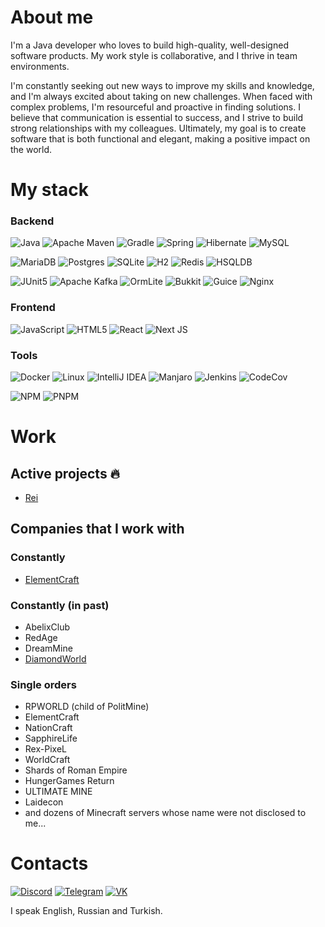 # About me

I'm a Java developer who loves to build high-quality, well-designed software products.
My work style is collaborative, and I thrive in team environments.

I'm constantly seeking out new ways to improve my skills and knowledge,
and I'm always excited about taking on new challenges.
When faced with complex problems, I'm resourceful and proactive in finding solutions.
I believe that communication is essential to success,
and I strive to build strong relationships with my colleagues.
Ultimately, my goal is to create software
that is both functional and elegant, making a positive impact on the world.

# My stack

### Backend

![Java](https://img.shields.io/badge/java-%23ED8B00.svg?style=for-the-badge&logo=openjdk&logoColor=white)
![Apache Maven](https://img.shields.io/badge/Apache%20Maven-C71A36?style=for-the-badge&logo=Apache%20Maven&logoColor=white)
![Gradle](https://img.shields.io/badge/Gradle-02303A.svg?style=for-the-badge&logo=Gradle&logoColor=white)
![Spring](https://img.shields.io/badge/spring-%236DB33F.svg?style=for-the-badge&logo=spring&logoColor=white)
![Hibernate](https://img.shields.io/badge/Hibernate-59666C?style=for-the-badge&logo=Hibernate&logoColor=white)
![MySQL](https://img.shields.io/badge/mysql-%2300f.svg?style=for-the-badge&logo=mysql&logoColor=white)

![MariaDB](https://img.shields.io/badge/MariaDB-003545?style=for-the-badge&logo=mariadb&logoColor=white)
![Postgres](https://img.shields.io/badge/postgres-%23316192.svg?style=for-the-badge&logo=postgresql&logoColor=white)
![SQLite](https://img.shields.io/badge/sqlite-%2307405e.svg?style=for-the-badge&logo=sqlite&logoColor=white)
![H2](https://img.shields.io/badge/H2-1C1C1C?style=for-the-badge&logo=h2&logoColor=white)
![Redis](https://img.shields.io/badge/Redis-DC382D?style=for-the-badge&logo=redis&logoColor=white)
![HSQLDB](https://img.shields.io/badge/HSQLDB-008CBA?style=for-the-badge&logoColor=white&logo=mcdonalds)

![JUnit5](https://img.shields.io/badge/Junit5-25A162?style=for-the-badge&logo=junit5&logoColor=white)
![Apache Kafka](https://img.shields.io/badge/Apache%20Kafka-000?style=for-the-badge&logo=apachekafka)
![OrmLite](https://img.shields.io/badge/OrmLite-1C1C1C?style=for-the-badge&logo=kfc)
![Bukkit](https://img.shields.io/badge/Bukkit-E34F26?style=for-the-badge&logo=burger-king)
![Guice](https://img.shields.io/badge/Guice-59C36A?style=for-the-badge&logo=google&logoColor=white)
![Nginx](https://img.shields.io/badge/nginx-%23009639.svg?style=for-the-badge&logo=nginx&logoColor=white)

### Frontend

![JavaScript](https://img.shields.io/badge/javascript-%23323330.svg?style=for-the-badge&logo=javascript&logoColor=%23F7DF1E)
![HTML5](https://img.shields.io/badge/html5-%23E34F26.svg?style=for-the-badge&logo=html5&logoColor=white)
![React](https://img.shields.io/badge/react-%2320232a.svg?style=for-the-badge&logo=react&logoColor=%2361DAFB)
![Next JS](https://img.shields.io/badge/Next-black?style=for-the-badge&logo=next.js&logoColor=white)

### Tools

![Docker](https://img.shields.io/badge/docker-%230db7ed.svg?style=for-the-badge&logo=docker&logoColor=white)
![Linux](https://img.shields.io/badge/Linux-FCC624?style=for-the-badge&logo=linux&logoColor=black)
![IntelliJ IDEA](https://img.shields.io/badge/IntelliJIDEA-000000.svg?style=for-the-badge&logo=intellij-idea&logoColor=white)
![Manjaro](https://img.shields.io/badge/Manjaro-35BF5C?style=for-the-badge&logo=Manjaro&logoColor=white)
![Jenkins](https://img.shields.io/badge/jenkins-%232C5263.svg?style=for-the-badge&logo=jenkins&logoColor=white)
![CodeCov](https://img.shields.io/badge/codecov-%23ff0077.svg?style=for-the-badge&logo=codecov&logoColor=white)

![NPM](https://img.shields.io/badge/NPM-%23CB3837.svg?style=for-the-badge&logo=npm&logoColor=white)
![PNPM](https://img.shields.io/badge/pnpm-%234a4a4a.svg?style=for-the-badge&logo=pnpm&logoColor=f69220)

# Work

## Active projects 🔥

- [Rei](https://github.com/BlackBaroness/Rei)

## Companies that I work with

### Constantly

- [ElementCraft](https://vk.com/mcelement)

### Constantly (in past)

- AbelixClub
- RedAge
- DreamMine
- [DiamondWorld](https://vk.com/diamondworld)

### Single orders

- RPWORLD (child of PolitMine)
- ElementCraft
- NationCraft
- SapphireLife
- Rex-PixeL
- WorldCraft
- Shards of Roman Empire
- HungerGames Return
- ULTIMATE MINE
- Laidecon
- and dozens of Minecraft servers whose name were not disclosed to me...

# Contacts

[![Discord](https://img.shields.io/badge/Discord-%235865F2.svg?style=for-the-badge&logo=discord&logoColor=white)](https://discord.com/users/549150626764947470)
[![Telegram](https://img.shields.io/badge/Telegram-2CA5E0?style=for-the-badge&logo=telegram&logoColor=white)](https://t.me/blackbaroness100)
[![VK](https://img.shields.io/badge/вконтакте-%232E87FB.svg?&style=for-the-badge&logo=vk&logoColor=white)](https://vk.com/black_baroness)

I speak English, Russian and Turkish.
